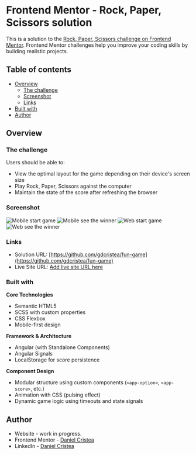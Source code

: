 # Frontend Mentor - Rock, Paper, Scissors solution

This is a solution to the [Rock, Paper, Scissors challenge on Frontend Mentor](https://www.frontendmentor.io/challenges/rock-paper-scissors-game-pTgwgvgH). Frontend Mentor challenges help you improve your coding skills by building realistic projects.

## Table of contents

- [Overview](#overview)
  - [The challenge](#the-challenge)
  - [Screenshot](#screenshot)
  - [Links](#links)
- [Built with](#built-with)
- [Author](#author)

## Overview

### The challenge

Users should be able to:

- View the optimal layout for the game depending on their device's screen size
- Play Rock, Paper, Scissors against the computer
- Maintain the state of the score after refreshing the browser 

### Screenshot

![Mobile start game](./screenshots/mobile_screenshot_1.png)
![Mobile see the winner](./screenshots/mobile_screenshot_2.png)
![Web start game](./screenshots/web_screenshot_1.png)
![Web see the winner](./screenshots/web_screenshot_2.png)

### Links

- Solution URL: [https://github.com/gdcristea/fun-game](https://github.com/gdcristea/fun-game)
- Live Site URL: [Add live site URL here](https://your-live-site-url.com)

### Built with

**Core Technologies**
- Semantic HTML5
- SCSS with custom properties
- CSS Flexbox
- Mobile-first design

**Framework & Architecture**
- Angular (with Standalone Components)
- Angular Signals
- LocalStorage for score persistence

**Component Design**
- Modular structure using custom components (`<app-option>`, `<app-score>`, etc.)
- Animation with CSS (pulsing effect)
- Dynamic game logic using timeouts and state signals

## Author

- Website - work in progress.
- Frontend Mentor - [Daniel Cristea](https://www.frontendmentor.io/profile/gdcristea)
- LinkedIn - [Daniel Cristea](https://www.linkedin.com/in/daniel-cristea-629069191/)
